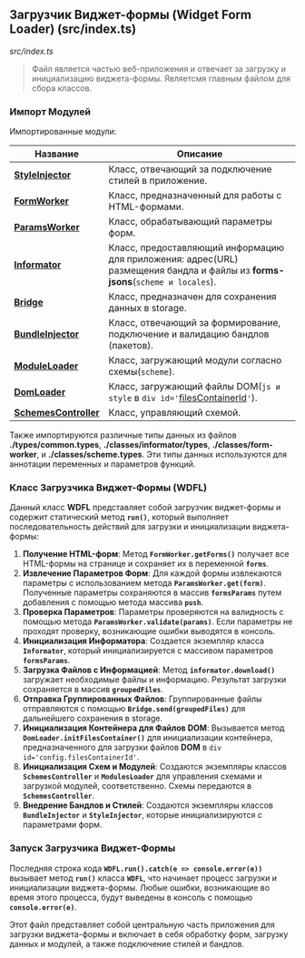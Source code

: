 ## Загрузчик Виджет-формы (Widget Form Loader) (src/index.ts)

_src/index.ts_
 
> Файл является частью веб-приложения и отвечает за загрузку и инициализацию виджета-формы. Являетсмя главным файлом для сбора классов.

### Импорт Модулей

Импортированные модули:

| Название                                           | Описание                                                                                                                       |
|----------------------------------------------------|--------------------------------------------------------------------------------------------------------------------------------|
| **[StyleInjector](injectors/STYLEJECTORDOM.md)**   | Класс, отвечающий за подключение стилей в приложение.                                                                          |
| **[FormWorker](FORMWORKER.md)**                    | Класс, предназначенный для работы с HTML-формами.                                                                              |
| **[ParamsWorker](PARAMSWORKER.md)**                | Класс, обрабатывающий параметры форм.                                                                                          |
| **[Informator](informator/INFORMATOR.md)**         | Класс, предоставляющий информацию для приложения: адрес(URL) размещения бандла и файлы из **forms-jsons**(`scheme и locales`). |
| **[Bridge](BRIDGE.md)**                            | Класс, предназначен для сохранения данных в storage.                                                                           |
| **[BundleInjector](injectors/BUNDLEINJECTOR.md)**  | Класс, отвечающий за формирование, подключение и валидацию бандлов (пакетов).                                                  |
| **[ModuleLoader](modules/loader/MODULELOADER.md)** | Класс, загружающий модули согласно схемы(`scheme`).                                                                            |
| **[DomLoader](modules/loader/DOMLOADER.md)**       | Класс, загружающий файлы DOM(`js и style` в `div id='`[filesContainerId](CONFIG.md)`'`).                                       |
| **[SchemesController](SCHEMESCONTROLLER.md)**      | Класс, управляющий схемой.                                                                                                     |

Также импортируются различные типы данных из файлов **./types/common.types**, **./classes/informator/types**, **./classes/form-worker**, и **./classes/scheme.types**. Эти типы данных используются для аннотации переменных и параметров функций.

### Класс Загрузчика Виджет-Формы (WDFL)

Данный класс **WDFL** представляет собой загрузчик виджет-формы и содержит статический метод **`run()`**, который выполняет последовательность действий для загрузки и инициализации виджета-формы:

1. **Получение HTML-форм**: Метод **`FormWorker.getForms()`** получает все HTML-формы на странице и сохраняет их в переменной **`forms`**.
2. **Извлечение Параметров Форм**: Для каждой формы извлекаются параметры с использованием метода **`ParamsWorker.get(form)`**. Полученные параметры сохраняются в массив **`formsParams`** путем добавления с помощью метода массива **`push`**.
3. **Проверка Параметров**: Параметры проверяются на валидность с помощью метода **`ParamsWorker.validate(params)`**. Если параметры не проходят проверку, возникающие ошибки выводятся в консоль.
4. **Инициализация Информатора**: Создается экземпляр класса **`Informator`**, который инициализируется с массивом параметров **`formsParams`**.
5. **Загрузка Файлов с Информацией**: Метод **`informator.download()`** загружает необходимые файлы и информацию. Результат загрузки сохраняется в массив **`groupedFiles`**.
6. **Отправка Группированных Файлов**: Группированные файлы отправляются с помощью **`Bridge.send(groupedFiles)`** для дальнейшего сохранения в storage.
7. **Инициализация Контейнера для Файлов DOM**: Вызывается метод **`DomLoader.initFilesContainer()`** для инициализации контейнера, предназначенного для загрузки файлов **DOM** в `div id='config.filesContainerId'`.
8. **Инициализация Схем и Модулей**: Создаются экземпляры классов **`SchemesController`** и **`ModulesLoader`** для управления схемами и загрузкой модулей, соответственно. Схемы передаются в **`SchemesController`**.
9. **Внедрение Бандлов и Стилей**: Создаются экземпляры классов **`BundleInjector`** и **`StyleInjector`**, которые инициализируются с параметрами форм.

### Запуск Загрузчика Виджет-Формы

Последняя строка кода **`WDFL.run().catch(e => console.error(e))`** вызывает метод **`run()`** класса **`WDFL`**, что начинает процесс загрузки и инициализации виджета-формы. Любые ошибки, возникающие во время этого процесса, будут выведены в консоль с помощью **`console.error(e)`**.

Этот файл представляет собой центральную часть приложения для загрузки виджета-формы и включает в себя обработку форм, загрузку данных и модулей, а также подключение стилей и бандлов.

